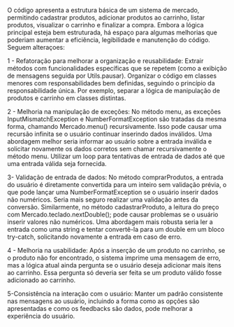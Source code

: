 O código apresenta a estrutura básica de um sistema de mercado, permitindo cadastrar produtos, adicionar produtos ao carrinho, listar produtos, visualizar o carrinho e finalizar a compra. Embora a lógica principal esteja bem estruturada, há espaço para algumas melhorias que poderiam aumentar a eficiência, legibilidade e manutenção do código. Seguem alteraçoes:

1 - Refatoração para melhorar a organização e reusabilidade:
Extrair métodos com funcionalidades específicas que se repetem (como a exibição de mensagens seguida por Utils.pausar).
Organizar o código em classes menores com responsabilidades bem definidas, seguindo o princípio da responsabilidade única. Por exemplo, separar a lógica de manipulação de produtos e carrinho em classes distintas.

2 - Melhoria na manipulação de exceções:
No método menu, as exceções InputMismatchException e NumberFormatException são tratadas da mesma forma, chamando Mercado.menu() recursivamente. Isso pode causar uma recursão infinita se o usuário continuar inserindo dados inválidos. Uma abordagem melhor seria informar ao usuário sobre a entrada inválida e solicitar novamente os dados corretos sem chamar recursivamente o método menu.
Utilizar um loop para tentativas de entrada de dados até que uma entrada válida seja fornecida.

3- Validação de entrada de dados:
No método comprarProdutos, a entrada do usuário é diretamente convertida para um inteiro sem validação prévia, o que pode lançar uma NumberFormatException se o usuário inserir dados não numéricos. Seria mais seguro realizar uma validação antes da conversão.
Similarmente, no método cadastrarProduto, a leitura do preço com Mercado.teclado.nextDouble(); pode causar problemas se o usuário inserir valores não numéricos. Uma abordagem mais robusta seria ler a entrada como uma string e tentar convertê-la para um double em um bloco try-catch, solicitando novamente a entrada em caso de erro.

4 - Melhoria na usabilidade:
Após a inserção de um produto no carrinho, se o produto não for encontrado, o sistema imprime uma mensagem de erro, mas a lógica atual ainda pergunta se o usuário deseja adicionar mais itens ao carrinho. Essa pergunta só deveria ser feita se um produto válido fosse adicionado ao carrinho.

5-Consistência na interação com o usuário:
Manter um padrão consistente nas mensagens ao usuário, incluindo a forma como as opções são apresentadas e como os feedbacks são dados, pode melhorar a experiência do usuário. 
